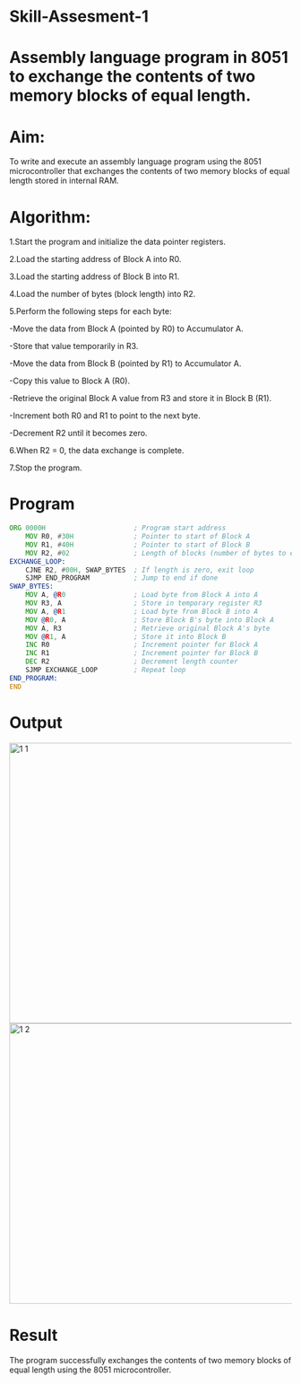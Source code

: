 # Skill-Assesment-1
# Assembly language program in 8051 to exchange the contents of two memory blocks of equal length.
# Aim:
To write and execute an assembly language program using the 8051 microcontroller that exchanges the contents of two memory blocks of equal length stored in internal RAM.
# Algorithm:
1.Start the program and initialize the data pointer registers.

2.Load the starting address of Block A into R0.

3.Load the starting address of Block B into R1.

4.Load the number of bytes (block length) into R2.

5.Perform the following steps for each byte:
  
  -Move the data from Block A (pointed by R0) to Accumulator A.
  
  -Store that value temporarily in R3.
  
  -Move the data from Block B (pointed by R1) to Accumulator A.
  
  -Copy this value to Block A (R0).
  
  -Retrieve the original Block A value from R3 and store it in Block B (R1).
  
  -Increment both R0 and R1 to point to the next byte.
  
  -Decrement R2 until it becomes zero.

6.When R2 = 0, the data exchange is complete.

7.Stop the program.
# Program
```asm
ORG 0000H                      ; Program start address
    MOV R0, #30H               ; Pointer to start of Block A
    MOV R1, #40H               ; Pointer to start of Block B
    MOV R2, #02                ; Length of blocks (number of bytes to exchange)
EXCHANGE_LOOP:
    CJNE R2, #00H, SWAP_BYTES  ; If length is zero, exit loop
    SJMP END_PROGRAM           ; Jump to end if done
SWAP_BYTES:
    MOV A, @R0                 ; Load byte from Block A into A
    MOV R3, A                  ; Store in temporary register R3
    MOV A, @R1                 ; Load byte from Block B into A
    MOV @R0, A                 ; Store Block B's byte into Block A
    MOV A, R3                  ; Retrieve original Block A's byte
    MOV @R1, A                 ; Store it into Block B
    INC R0                     ; Increment pointer for Block A
    INC R1                     ; Increment pointer for Block B
    DEC R2                     ; Decrement length counter
    SJMP EXCHANGE_LOOP         ; Repeat loop
END_PROGRAM:
END
```
# Output

<img width="900" height="500" alt="1 1" src="https://github.com/user-attachments/assets/6c77fbf8-9b22-489a-9a63-cbe5f81e9a67" />
<img width<img width="900" height="500" alt="1 2" src="https://github.com/user-attachments/assets/c3ade911-bcb8-436f-8462-4b461bfd0201" />

# Result
The program successfully exchanges the contents of two memory blocks of equal length using the 8051 microcontroller.
